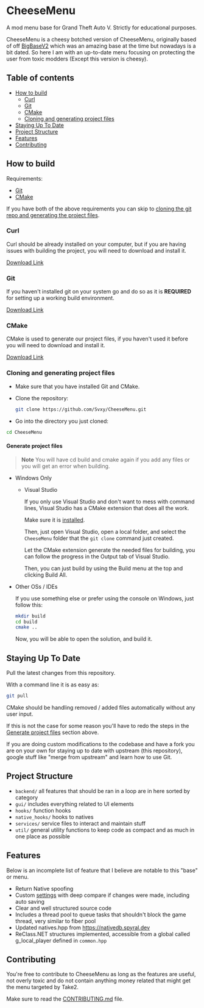 # CheeseMenu

<!--![](https://img.shields.io/badge/dynamic/json?color=ffab00&label=Online%20Version&query=%24.game.online&url=https%3A%2F%2Fraw.githubusercontent.com%2FCheeseMenu%2FCheeseMenu%2Fmaster%2Fmetadata.json&style=flat-square&labelColor=000000) ![](https://img.shields.io/badge/dynamic/json?color=ffab00&label=Game%20Build&query=%24.game.build&url=https%3A%2F%2Fraw.githubusercontent.com%2FCheeseMenu%2FCheeseMenu%2Fmaster%2Fmetadata.json&style=flat-square&labelColor=000000)-->

A mod menu base for Grand Theft Auto V.
Strictly for educational purposes.

CheeseMenu is a cheesy botched version of CheeseMenu, originally based of off [BigBaseV2](https://github.com/Pocakking/BigBaseV2) which was an amazing base at the time but nowadays is a bit dated.
So here I am with an up-to-date menu focusing on protecting the user from toxic modders (Except this version is cheesy).

## Table of contents

 * [How to build](#how-to-build)
    * [Curl](#curl)
    * [Git](#git)
    * [CMake](#CMake)
    * [Cloning and generating project files](#cloning-and-generating-project-files)
 * [Staying Up To Date](#staying-up-to-date)
 * [Project Structure](#project-structure)
 * [Features](#features)
 * [Contributing](#contributing)
 
## How to build

Requirements:

 * [Git](#git)
 * [CMake](#cmake)

If you have both of the above requirements you can skip to [cloning the git repo and generating the project files](#cloning-and-generating-project-files).

### Curl

Curl should be already installed on your computer, but if you are having issues with building the project, you will need to download and install
it.

[Download Link](https://curl.se/download.html)

### Git

If you haven't installed git on your system go and do so as it is **REQUIRED** for setting up a working build environment.

[Download Link](https://git-scm.com/download/win)

### CMake

CMake is used to generate our project files, if you haven't used it before you will need to download and install it.

[Download Link](https://cmake.org/download/)

### Cloning and generating project files

- Make sure that you have installed Git and CMake.

- Clone the repository:
  ```bash
  git clone https://github.com/Svxy/CheeseMenu.git
  ```

-  Go into the directory you just cloned:
  ```bash
  cd CheeseMenu
  ```

#### Generate project files 

> **Note**
> You will have cd build and cmake again if you add any files or you will get an error when building.

- Windows Only

  - Visual Studio

    If you only use Visual Studio and don't want to mess with command lines, Visual Studio has a CMake extension that does all the work.

    Make sure it is [installed](https://learn.microsoft.com/en-us/cpp/build/cmake-projects-in-visual-studio?view=msvc-170#installation).

    Then, just open Visual Studio, open a local folder, and select the `CheeseMenu` folder that the `git clone` command just created.

    Let the CMake extension generate the needed files for building, you can follow the progress in the Output tab of Visual Studio.

    Then, you can just build by using the Build menu at the top and clicking Build All.


- Other OSs / IDEs

  If you use something else or prefer using the console on Windows, just follow this:

  ```bash
  mkdir build
  cd build
  cmake ..
  ```

  Now, you will be able to open the solution, and build it.
  
## Staying Up To Date

Pull the latest changes from this repository.

With a command line it is as easy as:

```bash
git pull
```

CMake should be handling removed / added files automatically without any user input.

If this is not the case for some reason you'll have to redo the steps in the [Generate project files](#generate-project-files) section above.

If you are doing custom modifications to the codebase and have a fork you are on your own for staying up to date with upstream (this repository), google stuff like "merge from upstream" and learn how to use Git.

## Project Structure

- `backend/` all features that should be ran in a loop are in here sorted by category
- `gui/` includes everything related to UI elements
- `hooks/` function hooks
- `native_hooks/` hooks to natives
- `services/` service files to interact and maintain stuff
- `util/` general utility functions to keep code as compact and as much in one place as possible

## Features

Below is an incomplete list of feature that I believe are notable to this "base" or menu.

 - Return Native spoofing
 - Custom [settings](src/core/globals.hpp) with deep compare if changes were made, including auto saving
 - Clear and well structured source code
 - Includes a thread pool to queue tasks that shouldn't block the game thread, very similar to fiber pool
 - Updated natives.hpp from https://nativedb.spyral.dev
 - ReClass.NET structures implemented, accessible from a global called g_local_player defined in `common.hpp`

## Contributing

You're free to contribute to CheeseMenu as long as the features are useful, not overly toxic and do not contain anything money related that might get the menu targeted by Take2.

Make sure to read the [CONTRIBUTING.md](CONTRIBUTING.md) file.
